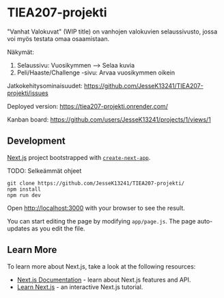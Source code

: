 # TIEA207-projekti

"Vanhat Valokuvat" (WIP title) on vanhojen valokuvien selaussivusto, jossa voi myös testata omaa osaamistaan.

Näkymät:
1) Selaussivu: Vuosikymmen --> Selaa kuvia
2) Peli/Haaste/Challenge -sivu: Arvaa vuosikymmen oikein

Jatkokehitysominaisuudet: https://github.com/JesseK13241/TIEA207-projekti/issues

Deployed version: https://tiea207-projekti.onrender.com/

Kanban board: https://github.com/users/JesseK13241/projects/1/views/1

## Development

[Next.js](https://nextjs.org/) project bootstrapped with [`create-next-app`](https://github.com/vercel/next.js/tree/canary/packages/create-next-app).

TODO: Selkeämmät ohjeet

```
git clone https://github.com/JesseK13241/TIEA207-projekti/
npm install
npm run dev
```

Open [http://localhost:3000](http://localhost:3000) with your browser to see the result.

You can start editing the page by modifying `app/page.js`. The page auto-updates as you edit the file.

## Learn More

To learn more about Next.js, take a look at the following resources:

- [Next.js Documentation](https://nextjs.org/docs) - learn about Next.js features and API.
- [Learn Next.js](https://nextjs.org/learn) - an interactive Next.js tutorial.

